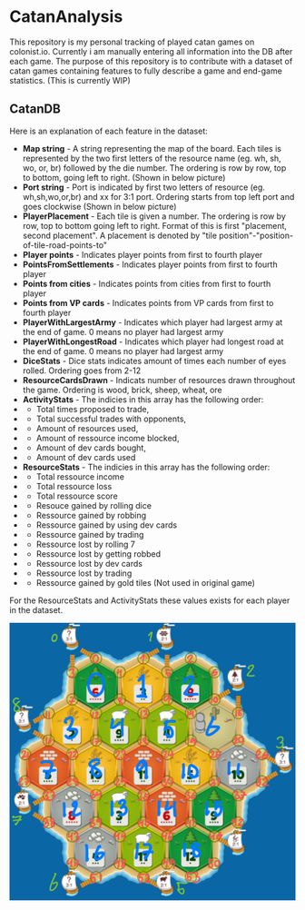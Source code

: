 # CatanAnalysis
This repository is my personal tracking of played catan games on colonist.io. Currently i am manually entering all information into the DB after each game. The purpose of this repository is to contribute with a dataset of catan games containing features to fully describe a game and end-game statistics.
(This is currently WIP) 
## CatanDB
Here is an explanation of each feature in the dataset:
* **Map string** - A string representing the map of the board. Each tiles is represented by the two first letters of the resource name (eg. wh, sh, wo, or, br) followed by the die number. The ordering is row by row, top to bottom, going left to right. (Shown in below picture)
* **Port string** - Port is indicated by first two letters of resource (eg. wh,sh,wo,or,br) and xx for 3:1 port. Ordering starts from top left port and goes clockwise (Shown in below picture)
* **PlayerPlacement** - Each tile is given a number. The ordering is row by row, top to bottom going left to right. Format of this is first "placement, second placement". A placement is denoted by "tile position"-"position-of-tile-road-points-to" 
* **Player points**	- Indicates player points from first to fourth player
* **PointsFromSettlements**	- Indicates player points from first to fourth player
* **Points from cities** - Indicates points from cities from first to fourth player
* **Points from VP cards** - Indicates points from VP cards from first to fourth player
* **PlayerWithLargestArmy**	- Indicates which player had largest army at the end of game. 0 means no player had largest army
* **PlayerWithLongestRoad**	- Indicates which player had longest road at the end of game. 0 means no player had largest army
* **DiceStats** - Dice stats indicates amount of times each number of eyes rolled. Ordering goes from 2-12
* **ResourceCardsDrawn** - Indicats number of resources drawn throughout the game. Ordering is wood, brick, sheep, wheat, ore
* **ActivityStats** - The indicies in this array has the following order:
* * Total times proposed to trade,
* * Total successful trades with opponents,
* * Amount of resources used,
* * Amount of ressource income blocked,
* * Amount of dev cards bought,
* * Amount of dev cards used
* **ResourceStats** - The indicies in this array has the following order: 
* * Total ressource income
* * Total ressource loss
* * Total ressource score
* * Resouce gained by rolling dice
* * Ressource gained by robbing
* * Ressource gained by using dev cards
* * Ressource gained by trading
* * Ressource lost by rolling 7
* * Ressource lost by getting robbed
* * Ressource lost by dev cards
* * Ressource lost by trading
* * Ressource gained by gold tiles (Not used in original game)

For the ResourceStats and ActivityStats these values exists for each player in the dataset.

![alt text](image.png)
